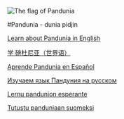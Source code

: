 
![](http://www.pandunia.info/kuvat/bandera.png "The flag of Pandunia")

#Pandunia - dunia pidjin


[Learn about Pandunia in English](english/index.md)

[学 磅杜尼亚（世界语）](zhongwen/index.md)

[Aprende Pandunia en Español](espanya/index.md)

[Изучаем язык Пандуния на русском](russki/index.md)

[Lernu pandunion esperante](esperanto/index.md)

[Tutustu panduniaan suomeksi](suomi/index.md)


